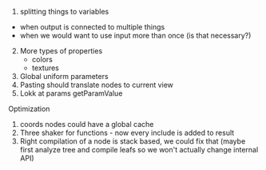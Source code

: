 1. splitting things to variables
 - when output is connected to multiple things
 - when we would want to use input more than once (is that necessary?)
2. More types of properties
    - colors
    - textures
3. Global uniform parameters
4. Pasting should translate nodes to current view
5. Lokk at params getParamValue


Optimization
1. coords nodes could have a global cache
2. Three shaker for functions - now every include is added to result
3. Right compilation of a node is stack based, we could fix that (maybe first analyze tree and compile leafs so we won't actually change internal API)